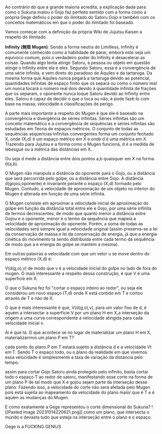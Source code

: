 Ao contrário do que a grande maioria acredita, a explicação dada para como o Sukuna matou o Gojo faz perfeito sentido com a forma como a própria Gege definiu o poder do ilimitado do Satoru Gojo e também com os conceitos matemáticos em que o poder do ilimitado foi baseado. 

Vamos começar com a definição da própria Wiki de Jujutsu Kaisen a respeito do ilimitado. 

**Infinity (無限 Mugen)**: Sendo a forma neutra do Limitless, Infinity é comumente conhecido como a habilidade de parar, embora este seja um equívoco comum, pois o verdadeiro poder do Infinity é desacelerar as coisas. Quando algo tenta atingir Satoru, a pessoa ou objeto em questão atinge o Infinity entre ela e eles. Segundo Satoru, essa é a convergência de uma série infinita, e vem direto do paradoxo de Aquiles e da tartaruga. Da mesma forma que Aquiles nunca pegará a tartaruga devido ao potencial, quantidades infinitas de espaço finito que os separa ou como o número real um nunca tocará o número real dois devido à quantidade infinita de frações que os separam, o oponente nunca toque Satoru devido ao Infinity entre eles. Satoru é capaz de decidir o que o toca ou não, e pode fazê-lo com base na massa, velocidade e classificações de perigo.

A parte mais importante a respeito do Mugen é que ele é baseado na convergência e divergência de séries infinitas. Séries infinitas são um conceito matemático e a convergência de sequências e séries infinitas são estudadas em Teoria de espaços métricos. 
O conjunto de todas as sequências sequencias infinitas convergentes forma um conjunto fechado X, onde (X,d) é um espaço métrico em X e onde d é uma métrica em X. Trazendo para Jujutsu e a forma como o Mugen funciona, d é a medida de lebesgue ou a métrica das distâncias em X. 

Ou seja d mede a distância entre dois pontos a,b quaisquer em X na forma d(a,b). 

O Mugen não manipula a distância do oponente para o Gojo, ou a distância que será percorrida pelo golpe, ou a distância entre Gojo. A distância d(gojou,oponente) é invariante perante o espaço (X,d) formado pelo Mugen. Contudo, a velocidade de aproximação de um objeto no interior do Mugen é alterada em função de uma série infinita. 

O Mugen consiste em aproximar a velocidade inicial de aproximação do golpe em função da distância total entre ele e Gojo, por uma série infinita de termos decrescentes, de modo que quanto menor a distância entre Gojou e o oponente, menor é o termo da sequência que mapeia a velocidade de aproximação do oponente. Porém, a soma de todas as velocidades será sempre igual a velocidade original (assim preserva-se a lei da conservação de massa e lei da conservação de energia, já que a energia cinética do movimento ta sendo distribuida entre cada termo da sequência de modo que a e energia do golpe se mantém a mesma). 

Em outras palavras a velocidade com que um vetor u se move dentro do espaço métrico (X,d) é: 

V(d(g,o),v) de modo que v é a velocidade inicial do golpe no lado de fora do mugen. O mais interessante a respeito dessa construção, é que V é uma superficie em X. 

O que o Sukuna fez foi "cortar o espaço inteiro ao redor", ou seja ele considerou um novo espaço (T,d) onde X está contido em T e cortou através de T e não de X. 

O que é mais interessante é que, V(d(g,o),v), para um valor fixo de d, é aquém a intersectar a superficie V por um plano H em X,a interseção da origem a uma curva correspondente a velocidade atingida para cada velocidade inicial v. 

Ai é que tá. O que acontece se no lugar de materializar um plano H em X, materializarmos um plano P em T? 

cada ponto do plano P em T estará sujeito a distância d e a velocidade Vt em T. Sendo T o espaço todo, ou o plano da realidade em que vivemos essa velocidade é simplesmente a taxa de variação da distancia pelo tempo. 

assim para cortar Gojo Satoru ainda protegido pelo infinito, basta cortar todo o espaço T ao redor de satoru, manifestando esse corte na forma de um plano P de tal modo que X e gojou sejam parte da interseção desse plano. 
Fazendo isso, a velocidade do corte não será afetada pelo Mugen pois está sujeita ao mapeamento da velocidade do plano maior que é T e é aquém as mudanças do Mugen. 

E como exatamente a Gege representou o corte dimensional do Sukuna? 
![[Pasted image 20231014220621.png]]
como um plano, que intersecta o mundo e devasta tudo que esteja na interseção entre o plano e o espaço. 

Gege is a FUCKING GENIUS 